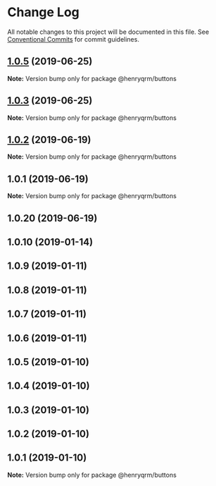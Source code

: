 # Change Log

All notable changes to this project will be documented in this file.
See [Conventional Commits](https://conventionalcommits.org) for commit guidelines.

## [1.0.5](https://github.com/henryqrm/lerna-experiments/compare/@henryqrm/buttons@1.0.3...@henryqrm/buttons@1.0.5) (2019-06-25)

**Note:** Version bump only for package @henryqrm/buttons





## [1.0.3](https://github.com/henryqrm/lerna-experiments/compare/@henryqrm/buttons@1.0.2...@henryqrm/buttons@1.0.3) (2019-06-25)

**Note:** Version bump only for package @henryqrm/buttons





## [1.0.2](https://github.com/henryqrm/lerna-experiments/compare/@henryqrm/buttons@1.0.1...@henryqrm/buttons@1.0.2) (2019-06-19)

**Note:** Version bump only for package @henryqrm/buttons





## 1.0.1 (2019-06-19)

**Note:** Version bump only for package @henryqrm/buttons





## 1.0.20 (2019-06-19)



## 1.0.10 (2019-01-14)



## 1.0.9 (2019-01-11)



## 1.0.8 (2019-01-11)



## 1.0.7 (2019-01-11)



## 1.0.6 (2019-01-11)



## 1.0.5 (2019-01-10)



## 1.0.4 (2019-01-10)



## 1.0.3 (2019-01-10)



## 1.0.2 (2019-01-10)



## 1.0.1 (2019-01-10)

**Note:** Version bump only for package @henryqrm/buttons
